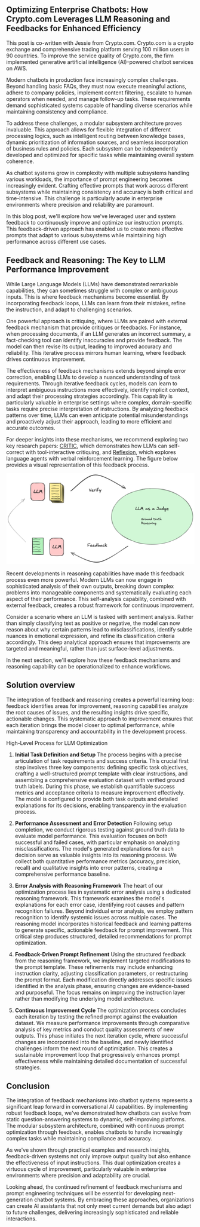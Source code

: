 ## Optimizing Enterprise Chatbots: How Crypto.com Leverages LLM Reasoning and Feedbacks for Enhanced Efficiency

This post is co-written with Jessie from Crypto.com. Crypto.com is a crypto exchange and comprehensive trading platform serving 100 million users in 90 countries. To improve the service quality of Crypto.com, the firm implemented generative artificial intelligence (AI)-powered chatbot services on AWS.

Modern chatbots in production face increasingly complex challenges. Beyond handling basic FAQs, they must now execute meaningful actions, adhere to company policies, implement content filtering, escalate to human operators when needed, and manage follow-up tasks. These requirements demand sophisticated systems capable of handling diverse scenarios while maintaining consistency and compliance.

To address these challenges, a modular subsystem architecture proves invaluable. This approach allows for flexible integration of different processing logics, such as intelligent routing between knowledge bases, dynamic prioritization of information sources, and seamless incorporation of business rules and policies. Each subsystem can be independently developed and optimized for specific tasks while maintaining overall system coherence.

As chatbot systems grow in complexity with multiple subsystems handling various workloads, the importance of prompt engineering becomes increasingly evident. Crafting effective prompts that work across different subsystems while maintaining consistency and accuracy is both critical and time-intensive. This challenge is particularly acute in enterprise environments where precision and reliability are paramount.

In this blog post, we'll explore how we've leveraged user and system feedback to continuously improve and optimize our instruction prompts. This feedback-driven approach has enabled us to create more effective prompts that adapt to various subsystems while maintaining high performance across different use cases.


## Feedback and Reasoning: The Key to LLM Performance Improvement

While Large Language Models (LLMs) have demonstrated remarkable capabilities, they can sometimes struggle with complex or ambiguous inputs. This is where feedback mechanisms become essential. By incorporating feedback loops, LLMs can learn from their mistakes, refine the instruction, and adapt to challenging scenarios.

One powerful approach is critiquing, where LLMs are paired with external feedback mechanism that provide critiques or feedbacks. For instance, when processing documents, if an LLM generates an incorrect summary, a fact-checking tool can identify inaccuracies and provide feedback. The model can then revise its output, leading to improved accuracy and reliability. This iterative process mirrors human learning, where feedback drives continuous improvement.

The effectiveness of feedback mechanisms extends beyond simple error correction, enabling LLMs to develop a nuanced understanding of task requirements. Through iterative feedback cycles, models can learn to interpret ambiguous instructions more effectively, identify implicit context, and adapt their processing strategies accordingly. This capability is particularly valuable in enterprise settings where complex, domain-specific tasks require precise interpretation of instructions. By analyzing feedback patterns over time, LLMs can even anticipate potential misunderstandings and proactively adjust their approach, leading to more efficient and accurate outcomes.


 For deeper insights into these mechanisms, we recommend exploring two key research papers: [CRITIC](https://arxiv.org/abs/2305.11738), which demonstrates how LLMs can self-correct with tool-interactive critiquing, and [Reflexion](https://arxiv.org/abs/2303.11366), which explores language agents with verbal reinforcement learning. The figure below provides a visual representation of this feedback process.

![Illustration of the feedback loop](./images/feedback.png)


Recent developments in reasoning capabilities have made this feedback process even more powerful. Modern LLMs can now engage in sophisticated analysis of their own outputs, breaking down complex problems into manageable components and systematically evaluating each aspect of their performance. This self-analysis capability, combined with external feedback, creates a robust framework for continuous improvement.

Consider a scenario where an LLM is tasked with sentiment analysis. Rather than simply classifying text as positive or negative, the model can now reason about why certain patterns lead to misclassifications, identify subtle nuances in emotional expression, and refine its classification criteria accordingly. This deep analytical approach ensures that improvements are targeted and meaningful, rather than just surface-level adjustments.

In the next section, we'll explore how these feedback mechanisms and reasoning capability can be operationalized to enhance workflows.


## Solution overview

The integration of feedback and reasoning creates a powerful learning loop: feedback identifies areas for improvement, reasoning capabilities analyze the root causes of issues, and the resulting insights drive specific, actionable changes. This systematic approach to improvement ensures that each iteration brings the model closer to optimal performance, while maintaining transparency and accountability in the development process.

High-Level Process for LLM Optimization

1. **Initial Task Definition and Setup**
The process begins with a precise articulation of task requirements and success criteria. This crucial first step involves three key components: defining specific task objectives, crafting a well-structured prompt template with clear instructions, and assembling a comprehensive evaluation dataset with verified ground truth labels. During this phase, we establish quantifiable success metrics and acceptance criteria to measure improvement effectively. The model is configured to provide both task outputs and detailed explanations for its decisions, enabling transparency in the evaluation process.

2. **Performance Assessment and Error Detection**
Following setup completion, we conduct rigorous testing against ground truth data to evaluate model performance. This evaluation focuses on both successful and failed cases, with particular emphasis on analyzing misclassifications. The model's generated explanations for each decision serve as valuable insights into its reasoning process. We collect both quantitative performance metrics (accuracy, precision, recall) and qualitative insights into error patterns, creating a comprehensive performance baseline.

3. **Error Analysis with Reasoning Framework**
The heart of our optimization process lies in systematic error analysis using a dedicated reasoning framework. This framework examines the model's explanations for each error case, identifying root causes and pattern recognition failures. Beyond individual error analysis, we employ pattern recognition to identify systemic issues across multiple cases. The reasoning model incorporates historical feedback and learning patterns to generate specific, actionable feedback for prompt improvement. This critical step produces structured, detailed recommendations for prompt optimization.

4. **Feedback-Driven Prompt Refinement**
Using the structured feedback from the reasoning framework, we implement targeted modifications to the prompt template. These refinements may include enhancing instruction clarity, adjusting classification parameters, or restructuring the prompt format. Each modification directly addresses specific issues identified in the analysis phase, ensuring changes are evidence-based and purposeful. The focus remains on improving the instruction layer rather than modifying the underlying model architecture.

5. **Continuous Improvement Cycle**
The optimization process concludes each iteration by testing the refined prompt against the evaluation dataset. We measure performance improvements through comparative analysis of key metrics and conduct quality assessments of new outputs. This phase initiates the next iteration cycle, where successful changes are incorporated into the baseline, and newly identified challenges inform the next round of optimization. This creates a sustainable improvement loop that progressively enhances prompt effectiveness while maintaining detailed documentation of successful strategies.










## Conclusion

The integration of feedback mechanisms into chatbot systems represents a significant leap forward in conversational AI capabilities. By implementing robust feedback loops, we've demonstrated how chatbots can evolve from static question-answering systems to dynamic, self-improving platforms. The modular subsystem architecture, combined with continuous prompt optimization through feedback, enables chatbots to handle increasingly complex tasks while maintaining compliance and accuracy.

As we've shown through practical examples and research insights, feedback-driven systems not only improve output quality but also enhance the effectiveness of input instructions. This dual optimization creates a virtuous cycle of improvement, particularly valuable in enterprise environments where precision and adaptability are crucial.

Looking ahead, the continued refinement of feedback mechanisms and prompt engineering techniques will be essential for developing next-generation chatbot systems. By embracing these approaches, organizations can create AI assistants that not only meet current demands but also adapt to future challenges, delivering increasingly sophisticated and reliable interactions.

